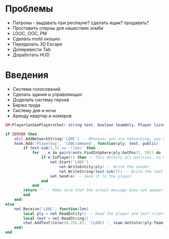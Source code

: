 # Проблемы

- Патроны - выдавать при респауне? сделать ящик? продавать?
- Проставить спауны для нашествия зомби
- LOOC, OOC, PM
- Сделать motd окошко
- Переделать 3D Escape
- Доперевести Tab
- Доработать HUD

# Введения

- Система голосований
- Сделать здания и управляющих
- Доделать систему героев
- Биржа труда
- Систему дня и ночи
- Аренду квартир и номеров

```lua
GM:PlayerCanSeePlayersChat( string text, boolean teamOnly, Player listener, Player speaker )
```

```lua
if SERVER then
	util.AddNetworkString('LOOC') -- Whenever you are networking, you need to add the string like so or you will get an error.
	hook.Add('PlayerSay', 'LOOCcommand', function(ply, text, public)
		if text:sub(1,5) == '!looc' then
			for _, e in pairs(ents.FindInSphere(ply:GetPos(), 50)) do -- Here we iterate through all of the entities within 50 units of the player.
				if e:IsPlayer() then -- This detects all entities, so make sure the entity is a player.
					net.Start('LOOC')
						net.WriteEntity(ply) -- Write the sender
						net.WriteString(text:sub(7)) -- Write the text
					net.Send(e) -- Send it to the player.
				end
			end
		return '' -- Make sure that the actual message does not appear.
		end
	end)
else
	net.Receive('LOOC', function(len)
		local ply = net.ReadEntity() -- Read the player and text clientside.
		local text = net.ReadString()
		chat.AddText(Color(0,255,0), '[LOOC] ', team.GetColor(ply:Team()), ply:Name(), Color(255,255,255), ': '..text  ) -- Use the chat.AddText format to display the LOOC tag, the player's name, and the text.
	end)
end
```
